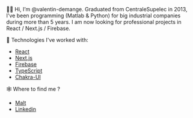 👋🏼 Hi, I’m @valentin-demange. Graduated from CentraleSupelec in 2013, I've been programming (Matlab & Python) for big industrial companies during more than 5 years. I am now looking for professional projects in React / Next.js / Firebase.

🚀 Technologies I've worked with:
- [React](https://reactjs.org/)
- [Next.js](https://nextjs.org/)
- [Firebase](https://firebase.google.com/)
- [TypeScript](https://www.typescriptlang.org/)
- [Chakra-UI](https://chakra-ui.com/)

🕸 Where to find me ?
- [Malt](https://www.malt.fr/profile/valentindemange)
- [Linkedin](https://www.linkedin.com/in/valentin-demange-45943462/)
